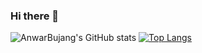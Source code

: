 ### Hi there 👋

<!--
**AnwarBujangHuat/AnwarBujangHuat** is a ✨ _special_ ✨ repository because its `README.md` (this file) appears on your GitHub profile.

Here are some ideas to get you started:

- 🔭 I’m currently working on ...
- 🌱 I’m currently learning ...
- 👯 I’m looking to collaborate on ...
- 🤔 I’m looking for help with ...
- 💬 Ask me about ...
- 📫 How to reach me: ...
- 😄 Pronouns: ...
- ⚡ Fun fact: ...
-->
![AnwarBujang's GitHub stats](https://github-readme-stats.vercel.app/api?username=AnwarBujangHuat&show_icons=true&theme=shades-of-purple)
[![Top Langs](https://github-readme-stats.vercel.app/api/top-langs/?username=AnwarBujangHuat&langs_count=5)](https://github.com/AnwarBujangHuat/github-readme-stats)
